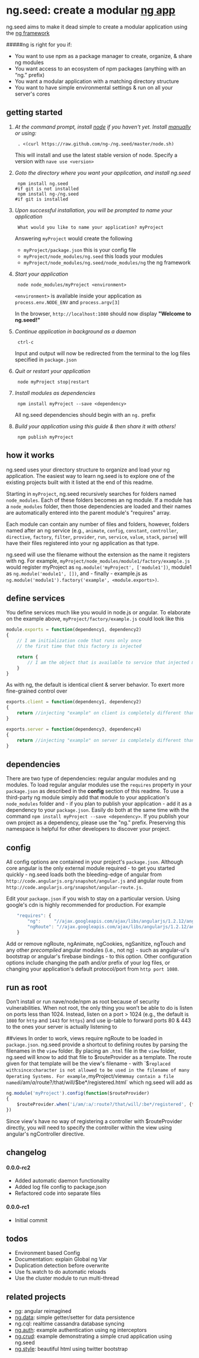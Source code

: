 # ng.seed: create a modular [ng app](https://github.com/ng-/ng)
ng.seed aims to make it dead simple to create a modular application using the [ng framework](https://github.com/ng-/ng)

#####ng is right for you if:
- You want to use npm as a package manager to create, organize, & share ng modules
- You want access to an ecosystem of npm packages (anything with an “ng.” prefix)
- You want a modular application with a matching directory structure
- You want to have simple environmental settings & run on all your server's cores

## getting started
1. *At the command prompt, install [node](http://nodejs.org/api/) if you haven't yet. Install [manually](https://gist.github.com/isaacs/579814) or using:*

		. <(curl https://raw.github.com/ng-/ng.seed/master/node.sh)

	This will install and use the latest stable version of node. Specify a version with `nave use <version>`

2. *Goto the directory where you want your application, and install ng.seed*

		npm install ng.seed     														#if git is not installed
		npm install ng-/ng.seed															#if git is installed

3. *Upon successful installation, you will be prompted to name your application*

		What would you like to name your application? myProject

	Answering `myProject` would create the following
	- `myProject/package.json` this is your config file
	- `myProject/node_modules/ng.seed` this loads your modules
	- `myProject/node_modules/ng.seed/node_modules/ng` the ng framework

4. *Start your application*

		node node_modules/myProject <environment>

	`<environment>` is available inside your application as `process.env.NODE_ENV` and `process.argv[3]`

	In the browser, `http://localhost:1080` should now display **"Welcome to ng.seed!"**

5. *Continue application in background as a daemon*

		ctrl-c

	Input and output will now be redirected from the terminal to the log files specified in `package.json`

6. *Quit or restart your application*

		node myProject stop|restart

7. *Install modules as dependencies*

		npm install myProject --save <dependency>

	All ng.seed dependencies should begin with an `ng.` prefix

8. *Build your application using this guide & then share it with others!*

		npm publish myProject

## how it works
ng.seed uses your directory structure to organize and load your ng application. The easiest way to learn ng.seed is to explore one of the existing projects built with it listed at the end of this readme.

Starting in `myProject`, ng.seed recursively searches for folders named `node_modules`. Each of these folders becomes an ng module. If a module has a `node_modules` folder, then those dependencies are loaded and their names are automatically entered into the parent module's "requires" array.

Each module can contain any number of files and folders, however, folders named after an ng service (e.g., `animate`, `config`, `constant`, `controller`, `directive`, `factory`, `filter`, `provider`, `run`, `service`, `value`, `stack`, `parse`) will have their files registered into your ng application as that type.

ng.seed will use the filename without the extension as the name it registers with ng. For example, `myProject/node_modules/module1/factory/example.js` would register myProject as `ng.module('myProject', ['module1'])`, module1 as `ng.module('module1', [])`, and - finally - example.js as `ng.module('module1').factory('example', <module.exports>)`.

## define services
You define services much like you would in node.js or angular.  To elaborate on the example above, `myProject/factory/example.js` could look like this
```javascript
module.exports = function(dependency1, dependency2)
{
	// I am initialization code that runs only once
	// the first time that this factory is injected

	return {
		// I am the object that is available to service that injected me
	}
}
```

As with ng, the default is identical client & server behavior.  To exert more fine-grained control over
```javascript
exports.client = function(dependency1, dependency2)
{
	return //injecting "example" on client is completely different than on the server
}

exports.server = function(dependency3, dependency4)
{
	return //injecting "example" on server is completely different than on the client
}
```

## dependencies
There are two type of dependencies: regular angular modules and ng modules.  To load regular angular modules use the `requires` property in your `package.json` as described in the **config** section of this readme. To use a third-party ng module simply add that module to your application's `node_modules` folder and - if you plan to publish your application - add it as a dependency to your `package.json`.  Easily do both at the same time with the command `npm install myProject --save <dependency>`. If you publish your own project as a dependency, please use the "ng." prefix.  Preserving this namespace is helpful for other developers to discover your project.

## config
All config options are contained in your project's `package.json`. Although core angular is the only external module required - to get you started quickly - ng.seed loads both the bleeding-edge of angular from `http://code.angularjs.org/snapshot/angular.js` and angular route from `http://code.angularjs.org/snapshot/angular-route.js`.

Edit your `package.json` if you wish to stay on a particular version. Using google's cdn is highly recommended for production. For example
```javascript
	"requires": {
		"ng": 	  "//ajax.googleapis.com/ajax/libs/angularjs/1.2.12/angular.min.js",
		"ngRoute": "//ajax.googleapis.com/ajax/libs/angularjs/1.2.12/angular-route.min.js"
	}
```
Add or remove ngRoute, ngAnimate, ngCookies, ngSanitize, ngTouch and any other *precompiled* angular modules (i.e., not ng) - such as angular-ui's bootstrap or angular's firebase bindings - to this option. Other configuration options include changing the path and/or prefix of your log files, or changing your application's default protocol/port from  `http port 1080`.

## run as root
Don’t install or run nave/node/npm as root because of security vulnerabilities. When not root, the only thing you won’t be able to do is listen on ports less than 1024.  Instead, listen on a port > 1024 (e.g., the default is `1080` for `http` and `1443` for `https`) and use ip-table to forward ports 80 & 443 to the ones your server is actually listening to

##views
In order to work, views require ngRoute to be loaded in `package.json`. ng.seed provide a shortcut to defining routes by parsing the filenames in the `view` folder.  By placing an `.html` file in the `view` folder, ng.seed will know to add that file to $routeProvider as a template.  The route given for that template will be the view's filename - with `$` replaced with `:` since `:` character is not allowed to be used in the filename of many Operating Systems. For example, `myProject/view` may contain a file named `i/am/$a/$route?/that/will/$be*/registered.html` which ng.seed will add as
```javascript
ng.module('myProject').config(function($routeProvider)
{
	$routeProvider.when('i/am/:a/:route?/that/will/:be*/registered', {template:<html>})
})
```
Since view's have no way of registering a controller with $routeProvider directly, you will need to specify the controller within the view using angular's ngController directive.

## changelog
#### 0.0.0-rc2
- Added automatic daemon functionality
- Added log file config to package.json
- Refactored code into separate files

#### 0.0.0-rc1
- Initial commit

## todos
- Environment based Config
- Documentation: explain Global ng Var
- Duplication detection before overwrite
- Use fs.watch to do automatic reloads
- Use the cluster module to run multi-thread

## related projects
- [ng](https://github.com/ng-/ng): angular reimagined
- [ng.data](https://github.com/ng-/ng.data): simple getter/setter for data persistence
- ng.cql: realtime cassandra database syncing
- [ng.auth](https://github.com/ng-/ng.auth): example authentication using ng interceptors
- [ng.crud](https://github.com/ng-/ng.crud): example demonstrating a simple crud application using ng.seed
- [ng.style](https://github.com/ng-/ng.style): beautiful html using twitter bootstrap
